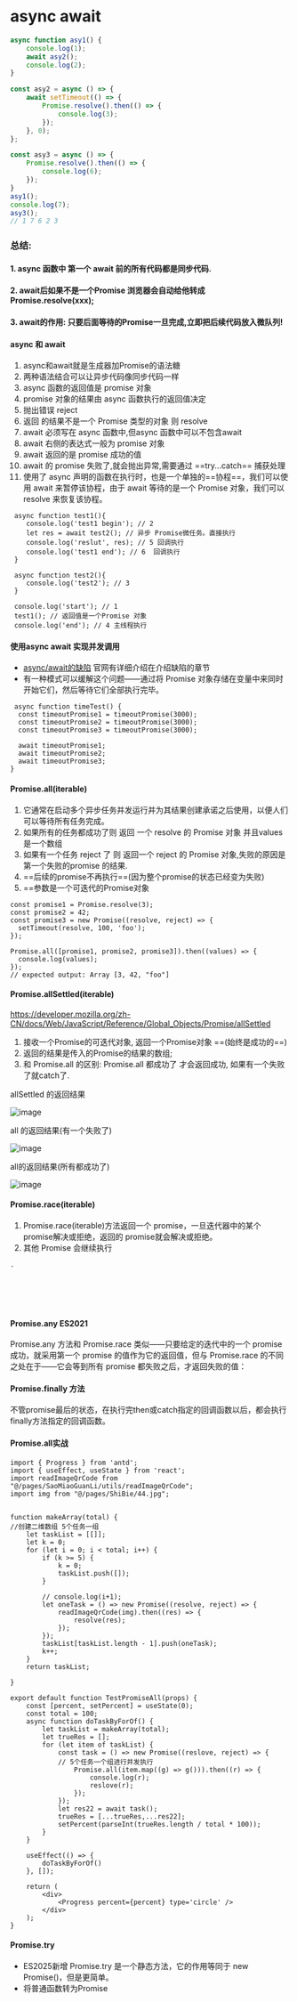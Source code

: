 # async await
```javascript
async function asy1() {
    console.log(1);
    await asy2();
    console.log(2);
}

const asy2 = async () => {
    await setTimeout(() => {
        Promise.resolve().then(() => {
            console.log(3);
        });
    }, 0);
};

const asy3 = async () => {
    Promise.resolve().then(() => {
        console.log(6);
    });
}
asy1();
console.log(7);
asy3();
// 1 7 6 2 3 

```
### 总结:
#### 1. async 函数中 第一个 await 前的所有代码都是同步代码.
####  2. await后如果不是一个Promise 浏览器会自动给他转成 Promise.resolve(xxx);
####  3. await的作用: 只要后面等待的Promise一旦完成,立即把后续代码放入微队列!

#### async 和 await

1.  async和await就是生成器加Promise的语法糖
2.  两种语法结合可以让异步代码像同步代码一样
3.  async 函数的返回值是 promise 对象
4.  promise 对象的结果由 async 函数执行的返回值决定
5.  抛出错误 reject
6.  返回 的结果不是一个 Promise 类型的对象 则 resolve
7.  await 必须写在 async 函数中,但async 函数中可以不包含await
8.  await 右侧的表达式一般为 promise 对象
9.  await 返回的是 promise 成功的值
10. await 的 promise 失败了,就会抛出异常,需要通过 ==try...catch== 捕获处理
11. 使用了 async 声明的函数在执行时，也是一个单独的==协程==，我们可以使用 await 来暂停该协程，由于 await 等待的是一个 Promise 对象，我们可以 resolve 来恢复该协程。

```
 async function test1(){
    console.log('test1 begin'); // 2
    let res = await test2(); // 异步 Promise微任务。直接执行
    console.log('reslut', res); // 5 回调执行
    console.log('test1 end'); // 6  回调执行
 }
 
 async function test2(){
    console.log('test2'); // 3
 }
 
 console.log('start'); // 1
 test1(); // 返回值是一个Promise 对象
 console.log('end'); // 4 主线程执行

```

#### 使用async await 实现并发调用

*   [async/await的缺陷](https://developer.mozilla.org/zh-CN/docs/Learn/JavaScript/Asynchronous/Async_await) 官网有详细介绍在介绍缺陷的章节
*   有一种模式可以缓解这个问题——通过将 Promise 对象存储在变量中来同时开始它们，然后等待它们全部执行完毕。

<!---->

     async function timeTest() {
      const timeoutPromise1 = timeoutPromise(3000);
      const timeoutPromise2 = timeoutPromise(3000);
      const timeoutPromise3 = timeoutPromise(3000);

      await timeoutPromise1;
      await timeoutPromise2;
      await timeoutPromise3;
    }

#### Promise.all(iterable)

1.  它通常在启动多个异步任务并发运行并为其结果创建承诺之后使用，以便人们可以等待所有任务完成。
2.  如果所有的任务都成功了则 返回 一个 resolve 的 Promise 对象 并且values 是一个数组
3.  如果有一个任务 reject 了 则 返回一个 reject 的 Promise 对象,失败的原因是第一个失败的promise 的结果. 
4. ==后续的promise不再执行==(因为整个promise的状态已经变为失败)
4. ==参数是一个可迭代的Promise对象
<!---->

    const promise1 = Promise.resolve(3);
    const promise2 = 42;
    const promise3 = new Promise((resolve, reject) => {
      setTimeout(resolve, 100, 'foo');
    });

    Promise.all([promise1, promise2, promise3]).then((values) => {
      console.log(values);
    });
    // expected output: Array [3, 42, "foo"]

#### Promise.allSettled(iterable)

<https://developer.mozilla.org/zh-CN/docs/Web/JavaScript/Reference/Global_Objects/Promise/allSettled>

1.  接收一个Promise的可迭代对象, 返回一个Promise对象 ==(始终是成功的==)
2.  返回的结果是传入的Promise的结果的数组;
3.  和 Promise.all 的区别: Promise.all 都成功了 才会返回成功, 如果有一个失败了就catch了.

allSettled 的返回结果

![image](https://note.youdao.com/yws/public/resource/2c99dc423023971bf072cbbe88557d96/xmlnote/CD3ADBA24CB640CBACEF5BE66DD13A53/25545)

all 的返回结果(有一个失败了)

![image](https://note.youdao.com/yws/public/resource/2c99dc423023971bf072cbbe88557d96/xmlnote/9DBCB93FE7AC44AEBDC876D61653FD2D/25550)

all的返回结果(所有都成功了)

![image](https://note.youdao.com/yws/public/resource/2c99dc423023971bf072cbbe88557d96/xmlnote/61A9C650A3EA4C568811377C1842543D/25552)

#### Promise.race(iterable)

1.  Promise.race(iterable)方法返回一个 promise，一旦迭代器中的某个promise解决或拒绝，返回的 promise就会解决或拒绝。
2.  其他 Promise 会继续执行
```
.






```

#### Promise.any ES2021

Promise.any 方法和 Promise.race 类似——只要给定的迭代中的一个 promise 成功，就采用第一个 promise 的值作为它的返回值，但与 Promise.race 的不同之处在于——它会等到所有 promise 都失败之后，才返回失败的值：

#### Promise.finally 方法

不管promise最后的状态，在执行完then或catch指定的回调函数以后，都会执行finally方法指定的回调函数。

#### Promise.all实战

```
import { Progress } from 'antd';
import { useEffect, useState } from 'react';
import readImageQrCode from "@/pages/SaoMiaoGuanLi/utils/readImageQrCode";
import img from "@/pages/ShiBie/44.jpg";


function makeArray(total) { 
//创建二维数组 5个任务一组
    let taskList = [[]];
    let k = 0;
    for (let i = 0; i < total; i++) {
        if (k >= 5) {
            k = 0;
            taskList.push([]);
        }

        // console.log(i+1);
        let oneTask = () => new Promise((resolve, reject) => {
            readImageQrCode(img).then((res) => {
                resolve(res);
            });
        });
        taskList[taskList.length - 1].push(oneTask);
        k++;
    }
    return taskList;

}

export default function TestPromiseAll(props) {
	const [percent, setPercent] = useState(0);
	const total = 100;
    async function doTaskByForOf() {
        let taskList = makeArray(total);
        let trueRes = [];
        for (let item of taskList) {
            const task = () => new Promise((reslove, reject) => {
            // 5个任务一个组进行并发执行
                Promise.all(item.map((g) => g())).then((r) => {
                    console.log(r);
                    reslove(r);
                });
            });
            let res22 = await task();
            trueRes = [...trueRes,...res22];
            setPercent(parseInt(trueRes.length / total * 100));
        }
    }

	useEffect(() => {
        doTaskByForOf()
	}, []);

	return (
		<div>
			<Progress percent={percent} type='circle' />
		</div>
	);
}

```
#### Promise.try
- ES2025新增 Promise.try 是一个静态方法，它的作用等同于 new Promise()，但是更简单。
- 将普通函数转为Promise
